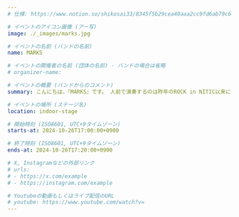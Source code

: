 ```yaml
---
# 仕様: https://www.notion.so/shikosai33/8345f5b29cea40aaa2cc9fd6ab79c6a6?pvs=4#9ae1134163bc41fca64fb5161acf4e19

# イベントのアイコン画像 (アー写)
image: ./_images/marks.jpg

# イベントの名前 (バンドの名前)
name: MARKS

# イベントの開催者の名前 (団体の名前) - バンドの場合は省略
# organizer-name: 

# イベントの概要 (バンドからのコメント)
summary: こんにちは、『MARKS』です。 人前で演奏するのは昨年のROCK in NITIC以来になりますので……正直、とてもドキドキしています笑 ドキドキしながら2曲演奏しますので、皆さんもドキドキしながら聴いていただけたら……と、思っております♡

# イベントの場所 (ステージ名)
location: indoor-stage

# 開始時刻 (ISO8601, UTC+9タイムゾーン)
starts-at: 2024-10-26T17:00:00+0900

# 終了時刻 (ISO8601, UTC+9タイムゾーン)
ends-at: 2024-10-26T17:20:00+0900

# X, Instagramなどの外部リンク
# urls:
# - https://x.com/example
# - https://instagram.com/example

# Youtubeの動画もしくはライブ配信のURL
# youtube: https://www.youtube.com/watch?v=
---
```

